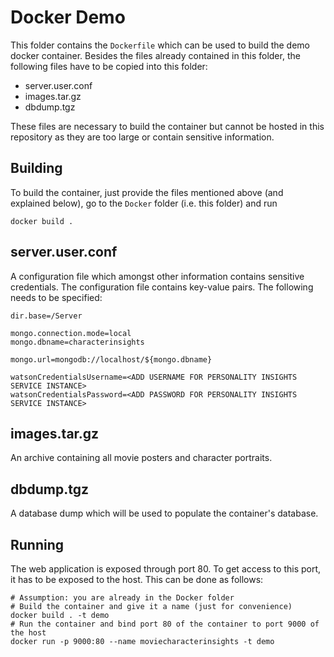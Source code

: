 # Docker Demo

This folder contains the `Dockerfile` which can be used to build the demo docker container.
Besides the files already contained in this folder, the following files have to be copied into this folder:

 * server.user.conf
 * images.tar.gz
 * dbdump.tgz

These files are necessary to build the container but cannot be hosted in this repository as they are too large
or contain sensitive information.

## Building
To build the container, just provide the files mentioned above (and explained below), go to the `Docker` folder (i.e. this folder) and run

```
docker build .
```

## server.user.conf
A configuration file which amongst other information contains sensitive credentials.
The configuration file contains key-value pairs. The following needs to be specified:

```
dir.base=/Server

mongo.connection.mode=local
mongo.dbname=characterinsights

mongo.url=mongodb://localhost/${mongo.dbname}

watsonCredentialsUsername=<ADD USERNAME FOR PERSONALITY INSIGHTS SERVICE INSTANCE>
watsonCredentialsPassword=<ADD PASSWORD FOR PERSONALITY INSIGHTS SERVICE INSTANCE>
```

## images.tar.gz
An archive containing all movie posters and character portraits.

## dbdump.tgz
A database dump which will be used to populate the container's database.

## Running
The web application is exposed through port 80. To get access to this port, it has to be exposed to the host. This can be done as follows:

```
# Assumption: you are already in the Docker folder
# Build the container and give it a name (just for convenience)
docker build . -t demo
# Run the container and bind port 80 of the container to port 9000 of the host
docker run -p 9000:80 --name moviecharacterinsights -t demo
```
